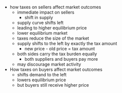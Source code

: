 - how taxes on sellers affect market outcomes
	- immediate impact on sellers
		- shift in supply
	- supply curve shifts left
	- leading to higher equilibrium price
	- lower equilibrium market
	- taxes reduce the size of the market
	- supply shifts to the left by exactly the tax amount
		- new price - old price = tax amount
	- both sides carry the tax burden equally
		- both suppliers and buyers pay more
	- may discourage market activity
- How taxes on buyers affect market outcomes
	-  shifts demand to the left
	- lowers equilibrium price
	- but buyers still receive higher price
